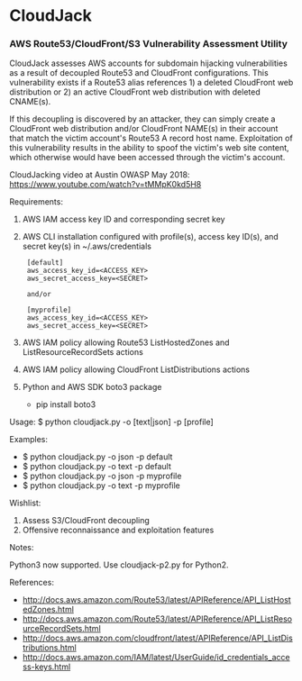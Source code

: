 # CloudJack 

### AWS Route53/CloudFront/S3 Vulnerability Assessment Utility

CloudJack assesses AWS accounts for subdomain hijacking vulnerabilities as a result of decoupled Route53 and CloudFront configurations. This vulnerability exists if a Route53 alias references 1) a deleted CloudFront web distribution or 2) an active CloudFront web distribution with deleted CNAME(s).

If this decoupling is discovered by an attacker, they can simply create a CloudFront web distribution and/or CloudFront NAME(s) in their account that match the victim account's Route53 A record host name. Exploitation of this vulnerability results in the ability to spoof the victim's web site content, which otherwise would have been accessed through the victim's account.

CloudJacking video at Austin OWASP May 2018: https://www.youtube.com/watch?v=tMMpK0kd5H8

Requirements:

1. AWS IAM access key ID and corresponding secret key
2. AWS CLI installation configured with profile(s), access key ID(s), and secret key(s) in ~/.aws/credentials

        [default]
        aws_access_key_id=<ACCESS_KEY>
        aws_secret_access_key=<SECRET>

        and/or

        [myprofile]
        aws_access_key_id=<ACCESS_KEY>
        aws_secret_access_key=<SECRET>

3. AWS IAM policy allowing Route53 ListHostedZones and ListResourceRecordSets actions
4. AWS IAM policy allowing CloudFront ListDistributions actions
5. Python and AWS SDK boto3 package
    - pip install boto3

Usage:
    $ python cloudjack.py -o [text|json] -p [profile]

Examples:
   - $ python cloudjack.py -o json -p default
   - $ python cloudjack.py -o text -p default
   - $ python cloudjack.py -o json -p myprofile
   - $ python cloudjack.py -o text -p myprofile

   Wishlist:

   1. Assess S3/CloudFront decoupling
   2. Offensive reconnaissance and exploitation features

Notes:

Python3 now supported. Use cloudjack-p2.py for Python2.

References:

- http://docs.aws.amazon.com/Route53/latest/APIReference/API_ListHostedZones.html
- http://docs.aws.amazon.com/Route53/latest/APIReference/API_ListResourceRecordSets.html
- http://docs.aws.amazon.com/cloudfront/latest/APIReference/API_ListDistributions.html
- http://docs.aws.amazon.com/IAM/latest/UserGuide/id_credentials_access-keys.html
